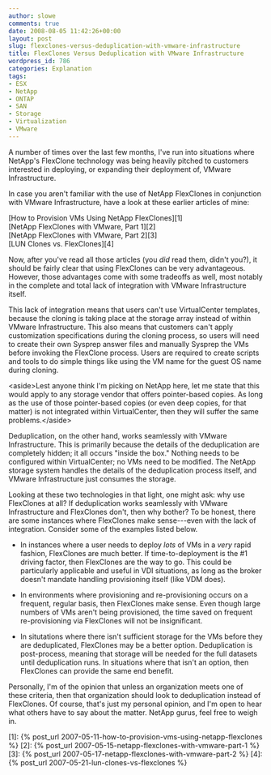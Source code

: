```yaml
---
author: slowe
comments: true
date: 2008-08-05 11:42:26+00:00
layout: post
slug: flexclones-versus-deduplication-with-vmware-infrastructure
title: FlexClones Versus Deduplication with VMware Infrastructure
wordpress_id: 786
categories: Explanation
tags:
- ESX
- NetApp
- ONTAP
- SAN
- Storage
- Virtualization
- VMware
---
```


A number of times over the last few months, I've run into situations where NetApp's FlexClone technology was being heavily pitched to customers interested in deploying, or expanding their deployment of, VMware Infrastructure.

In case you aren't familiar with the use of NetApp FlexClones in conjunction with VMware Infrastructure, have a look at these earlier articles of mine:

[How to Provision VMs Using NetApp FlexClones][1]  
[NetApp FlexClones with VMware, Part 1][2]  
[NetApp FlexClones with VMware, Part 2][3]  
[LUN Clones vs. FlexClones][4]

Now, after you've read all those articles (you _did_ read them, didn't you?), it should be fairly clear that using FlexClones can be very advantageous. However, those advantages come with some tradeoffs as well, most notably in the complete and total lack of integration with VMware Infrastructure itself.

This lack of integration means that users can't use VirtualCenter templates, because the cloning is taking place at the storage array instead of within VMware Infrastructure. This also means that customers can't apply customization specifications during the cloning process, so users will need to create their own Sysprep answer files and manually Sysprep the VMs before invoking the FlexClone process. Users are required to create scripts and tools to do simple things like using the VM name for the guest OS name during cloning.

&lt;aside&gt;Lest anyone think I'm picking on NetApp here, let me state that this would apply to any storage vendor that offers pointer-based copies. As long as the use of those pointer-based copies (or even deep copies, for that matter) is not integrated within VirtualCenter, then they will suffer the same problems.&lt;/aside&gt;

Deduplication, on the other hand, works seamlessly with VMware Infrastructure. This is primarily because the details of the deduplication are completely hidden; it all occurs "inside the box." Nothing needs to be configured within VirtualCenter; no VMs need to be modified. The NetApp storage system handles the details of the deduplication process itself, and VMware Infrastructure just consumes the storage.

Looking at these two technologies in that light, one might ask: why use FlexClones at all? If deduplication works seamlessly with VMware Infrastructure and FlexClones don't, then why bother? To be honest, there are some instances where FlexClones make sense---even with the lack of integration. Consider some of the examples listed below.

* In instances where a user needs to deploy _lots_ of VMs in a _very_ rapid fashion, FlexClones are much better. If time-to-deployment is the #1 driving factor, then FlexClones are the way to go. This could be particularly applicable and useful in VDI situations, as long as the broker doesn't mandate handling provisioning itself (like VDM does).

* In environments where provisioning and re-provisioning occurs on a frequent, regular basis, then FlexClones make sense. Even though large numbers of VMs aren't being provisioned, the time saved on frequent re-provisioning via FlexClones will not be insignificant.

* In situtations where there isn't sufficient storage for the VMs before they are deduplicated, FlexClones may be a better option. Deduplication is post-process, meaning that storage will be needed for the full datasets until deduplication runs. In situations where that isn't an option, then FlexClones can provide the same end benefit.

Personally, I'm of the opinion that unless an organization meets one of these criteria, then that organization should look to deduplication instead of FlexClones. Of course, that's just my personal opinion, and I'm open to hear what others have to say about the matter. NetApp gurus, feel free to weigh in.

[1]: {% post_url 2007-05-11-how-to-provision-vms-using-netapp-flexclones %}
[2]: {% post_url 2007-05-15-netapp-flexclones-with-vmware-part-1 %}
[3]: {% post_url 2007-05-17-netapp-flexclones-with-vmware-part-2 %}
[4]: {% post_url 2007-05-21-lun-clones-vs-flexclones %}
